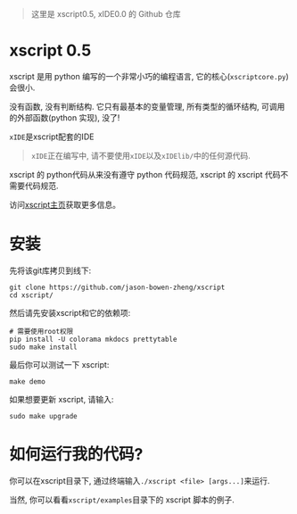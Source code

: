> 这里是 xscript0.5, xIDE0.0 的 Github 仓库
# xscript 0.5
xscript 是用 python 编写的一个非常小巧的编程语言, 它的核心(`xscriptcore.py`)会很小.

没有函数, 没有判断结构. 它只有最基本的变量管理, 所有类型的循环结构, 可调用的外部函数(python 实现), 没了!

`xIDE`是xscript配套的IDE

> `xIDE`正在编写中, 请不要使用`xIDE`以及`xIDElib/`中的任何源代码.

xscript 的 python代码从来没有遵守 python 代码规范, xscript 的 xscript 代码不需要代码规范.

访问[xscript主页](https://jason-bowen-zheng.github.io/xscript)获取更多信息。

# 安装
先将该git库拷贝到线下:
```shell
git clone https://github.com/jason-bowen-zheng/xscript
cd xscript/
```

然后请先安装xscript和它的依赖项:
```shell
# 需要使用root权限
pip install -U colorama mkdocs prettytable
sudo make install
```

最后你可以测试一下 xscript:
```shell
make demo
```

如果想要更新 xscript, 请输入:
```shell
sudo make upgrade
```

# 如何运行我的代码?
你可以在xscript目录下, 通过终端输入`./xscript <file> [args...]`来运行.

当然, 你可以看看`xscript/examples`目录下的 xscript 脚本的例子.
